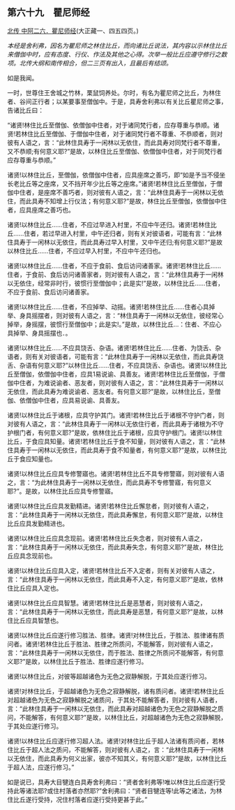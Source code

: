 ## 第六十九　瞿尼师经

[北传 中阿二六．瞿尼师经](https://github.com/gwsice/buddhism/blob/master/%E6%97%A9%E6%9C%9F/%E4%B8%AD%E9%98%BF%E5%90%AB%E7%BB%8F/06.md)(大正藏一、四五四页。)

*本经是舍利弗，因名为瞿尼师之林住比丘，而向诸比丘说法，其内容以示林住比丘来僧伽中时，应有态度、行仪、作法及其他之心得。次举一般比丘应遵守修行之数项。北传大纲和南传相合，但二三页有出入，且最后有结颂。*

如是我闻。

一时，世尊住王舍城之竹林，栗鼠饲养处。尔时，有名为瞿尼师之比丘，为林住者、谷间正行者；以某要事至僧伽中。于是，具寿舍利弗以有关比丘瞿尼师之事，告诸比丘曰：

“诸贤!林住比丘至僧伽、依僧伽中住者，对于诸同梵行者，应存尊重与恭顺。诸贤!若林住比丘至僧伽、于僧伽中住者，对于诸同梵行者不尊重、不恭顺者，则对彼有人语之，言：“此林住具寿于一闲林以无依住，而此具寿对同梵行者不尊重，又不恭顺;有何意义耶?”是故，以林住比丘至僧伽、依僧伽中住者，对于同梵行者应存尊重与恭顺。”

诸贤!以林住比丘，至僧伽，依僧伽中住者，应具座席之善巧，即“如是予当不侵坐长老比丘等之座席，又不挡开年少比丘等之座席。”诸贤!若林住比丘至僧伽，于僧伽中住者，是座席不善巧者，则对彼有人语之，言：“此林住具寿于一闲林以无依住，而此具寿不知增上行仪法；有何意义耶?”是故，林住比丘至僧伽，依僧伽中住者，应具座席之善巧也。

诸贤!以林住比丘……住者，不应过早进入村里，不应中午还归。诸贤!若林住比丘……住者，若过早进入村里，中午还归者，则有关对彼语者，可能有言：“此林住具寿于一闲林以无依住，而此具寿过早入村里，又中午还归;有何意义耶?”是故以林住比丘……住者，不应过早入村里，不应中午还归也。

诸贤!以林住比丘……住者，不应于食前、食后访问诸善家。诸贤!若林住比丘……住者，于食前、食后访问诸善家者，则对彼有人语之，言：“此林住具寿于一闲林以无依住，经常非时行，彼惯行至僧伽中；此是实!”是故，以林住比丘……住者，不应于食前、食后访问诸善家。

诸贤!以林住比丘……住者，不应掉举、动摇。诸贤!若林住比丘……住者心具掉举、身具摇摆者，则对彼有人语之，言：“林住具寿于一闲林以无依住，彼经常心掉举，身摇摆，彼惯行至僧伽中；此是实!。”是故，以林住比丘…：住者、不应心具掉举、身具摇摆也．。

诸贤!以林住比丘……不应具饶舌、杂语。诸贤!若林住比丘……住者、为饶舌、杂语者，则有关对彼语者，可能有言：“此林住具寿于一闲林以无依住，而此具寿饶舌、杂语有何意义耶?”以林住比丘……住者，不应具饶舌、杂语也。诸贤!以林住比丘至僧伽，依僧伽中住者，应具1易说谕、具善友。诸贤!若林住比丘至僧伽，于僧伽中住者，为难说谕者、恶友者，则对彼有人语之，言：“此林住具寿于一闲林以无依住，而此具寿为难说谕者、恶友者。有何意义耶?”是故，以林住比丘，至僧伽、依僧伽中住者，应具易说谕、具善友。

诸贤!以林住比丘于诸根，应具守护其门。诸贤!若林住比丘于诸根不守护门者，则对彼有人语之，言：“此林住具寿于一闲林以无依住行者，而此具寿于诸根为不守护根门者，有何意义耶?”是故，依林住比丘于诸根，应具守护根门。诸贤!以林住比丘，于食应具知量。诸贤!若林住比丘于食不知量，则对彼有人语之，言：“此林住具寿于一闲林以无依住，而此具寿于食不知量者，有何意义耶?”是故，以林住比丘于食应知量也。

诸贤!以林住比丘应具专修警寤也。诸贤!若林住比丘不具专修警寤，则对彼有人语之，言：“为此林住具寿于一闲林以无依住，而此具寿不专修警寤，有何意义耶?”。是故，以林住比丘应具专修警寤。

诸贤!以林住比丘应具发勤精进。诸贤!若林住比丘懈怠者，则对彼有人语之，言：“此林住具寿于一闲林以无依住，而此具寿懈怠，有何意义耶?”是故，以林住比丘应具发勤精进也。

诸贤!以林住比丘应具念现前。诸贤!若林住比丘失念者，则对彼有人语之，言：“此林住具寿于一闲林以无依住，而此具寿失念，有何意义耶?”是故，林住比丘应具念现前也。

诸贤!以林住比丘应具入定，诸贤!若林住比丘不入定者，则有关对彼有人语之，言：“此林住具寿于一闲林以无依住，而此具寿不入定，有何意义耶?”是故，依林住比丘应具入定也。

诸贤!以林住比丘应具智慧。诸贤!若林住比丘是恶慧者，则对彼有人语之，言：“此林住具寿于一闲林以无依住，而此具寿是恶慧，有何意义耶?”是故，以林住比丘应具智慧也。

诸贤!以林住比丘应遂行修习胜法、胜律。诸贤!对林住比丘，于胜法、胜律诸有质问者。诸贤!若林住比丘于胜法、胜律之所质问，不能解答，则对彼有人语之，言：“此林住具寿于一闲林以无依住，而于胜法、胜律之所质问不能解答，有何意义耶?”是故，以林住比丘于胜法、胜律应遂行修习。

诸贤!以林住比丘，对彼等超越诸色为无色之寂静解脱，于其处应遂行修习。

诸贤!对林住比丘，于超越诸色为无色之寂静解脱，诸有质问者。诸贤!若林住比丘对超越诸色为无色之寂静解脱之诸质问，于其处不能解答者，则对彼有人语者，言：“此林住具寿于一闲林以无依住，而此具寿对超越诸色为无色之寂静解脱之质问，不能解答，有何意义耶?”是故，以林住比丘，对超越诸色为无色之寂静解脱，于其处应遂行修习。

诸贤!以林住比丘应遂行修习超人法。诸贤!对林住比丘于超人法诸有质问者，若林住比丘于超人法之质问，不能解答，则对彼有人语之，言：“此林住具寿于一闲林以无依住，而此具寿为何义出家，彼亦不知其义，有何意义耶?”是故，以林住比丘于超人法，应遂行修习。”

如是说已，具寿大目犍连白具寿舍利弗曰：“贤者舍利弗等!唯以林住比丘应遂行受持此等诸法耶?或住村落者亦然耶?”舍利弗曰：“贤者目犍连等!此等之诸法，为林住比丘遂行受持，况住村落者应遂行受持更甚于此。”
